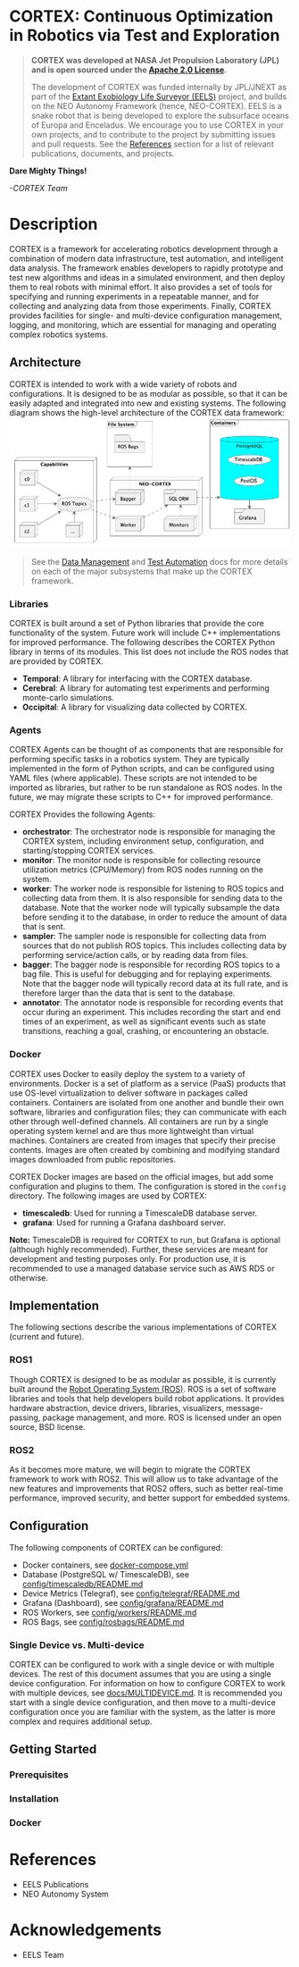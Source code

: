 # CORTEX: Continuous Optimization in Robotics via Test and Exploration

> **CORTEX was developed at NASA Jet Propulsion Laboratory (JPL) and is open sourced under
the [Apache 2.0 License](LICENSE).**
>
> The development of CORTEX was funded internally by JPL/JNEXT as part of the
> [Extant Exobiology Life Surveyor (EELS)](https://www.jpl.nasa.gov/robotics-at-jpl/eels) project, and builds on the NEO
> Autonomy Framework (hence, NEO-CORTEX). EELS is a snake
> robot that is being developed to explore the subsurface oceans of Europa and Enceladus. We encourage you to use CORTEX
> in your own projects, and to contribute to the project by submitting issues and pull requests. See
> the [References](#references)
> section for a list of relevant publications, documents, and projects.

**Dare Mighty Things!**

_-CORTEX Team_


[//]: # (TODO: insert publications here)

[//]: # (TODO: add badges here)

# Description

CORTEX is a framework for accelerating robotics development through a combination of modern data infrastructure,
test automation, and intelligent data analysis. The framework enables developers to rapidly prototype and test new
algorithms and ideas in a simulated environment, and then deploy them to real robots with minimal effort. It also
provides a set of tools for specifying and running experiments in a repeatable manner, and for collecting and analyzing
data from those experiments. Finally, CORTEX provides facilities for single- and multi-device configuration management,
logging, and monitoring, which are essential for managing and operating complex robotics systems.

## Architecture

CORTEX is intended to work with a wide variety of robots and configurations. It is designed to be as
modular as possible, so that it can be easily adapted and integrated into new and existing systems. The following
diagram shows the high-level architecture of the CORTEX data framework:
[![CORTEX Architecture](docs/diagrams/cortex_architecture.png)](docs/diagrams/cortex_architecture.png)

[//]: # (TODO: replace this with an updated diagram)

> See the [Data Management](docs/DATA_SUBSYSTEM) and [Test Automation](docs/TEST_SUBSYSTEM) docs for more details
> on each of the major subsystems that make up the CORTEX framework.

### Libraries

CORTEX is built around a set of Python libraries that provide the core functionality of the system. Future
work will include C++ implementations for improved performance. The following describes the CORTEX Python
library in terms of its modules. This list does not include the ROS nodes that are provided by CORTEX.

- **Temporal**: A library for interfacing with the CORTEX database.
- **Cerebral**: A library for automating test experiments and performing monte-carlo simulations.
- **Occipital**: A library for visualizing data collected by CORTEX.

### Agents

CORTEX Agents can be thought of as components that are responsible for performing specific tasks in a robotics system.
They are typically implemented in the form of Python scripts, and can be configured using YAML files (where
applicable). These scripts are not intended to be imported as libraries, but rather to be run standalone as ROS nodes.
In the future, we may migrate these scripts to C++ for improved performance.

CORTEX Provides the following Agents:

- **orchestrator**: The orchestrator node is responsible for managing the CORTEX system, including environment setup,
  configuration, and starting/stopping CORTEX services.
- **monitor**: The monitor node is responsible for collecting resource utilization metrics (CPU/Memory) from ROS nodes
  running on the system.
- **worker**: The worker node is responsible for listening to ROS topics and collecting data from them. It is also
  responsible for sending data to the database. Note that the worker node will typically subsample the data before
  sending it to the database, in order to reduce the amount of data that is sent.
- **sampler**: The sampler node is responsible for collecting data from sources that do not publish
  ROS topics. This includes collecting data by performing service/action calls, or by reading data from files.
- **bagger**: The bagger node is responsible for recording ROS topics to a bag file. This is
  useful for debugging and for replaying experiments. Note that the bagger node will typically
  record data at its full rate, and is therefore larger than the data that is sent to the database.
- **annotator**: The annotator node is responsible for recording events that occur during an
  experiment. This includes recording the start and end times of an experiment, as well as
  significant events such as state transitions, reaching a goal, crashing, or encountering an obstacle.

### Docker

CORTEX uses Docker to easily deploy the system to a variety of environments. Docker is a set of
platform as a service (PaaS) products that use OS-level virtualization to deliver software in
packages called containers. Containers are isolated from one another and bundle their own software,
libraries and configuration files; they can communicate with each other through well-defined channels.
All containers are run by a single operating system kernel and are thus more lightweight than virtual
machines. Containers are created from images that specify their precise contents. Images are often
created by combining and modifying standard images downloaded from public repositories.

CORTEX Docker images are based on the official images, but add some configuration and
plugins to them. The configuration is stored in the `config` directory. The following images are used by CORTEX:

- **timescaledb**: Used for running a TimescaleDB database server.
- **grafana**: Used for running a Grafana dashboard server.

**Note:** TimescaleDB is required for CORTEX to run, but Grafana is optional (although highly recommended).
Further, these services are meant for development and testing purposes only. For production use, it is
recommended to use a managed database service such as AWS RDS or otherwise.

## Implementation

The following sections describe the various implementations of CORTEX (current and future).

### ROS1

Though CORTEX is designed to be as modular as possible, it is currently built around the
[Robot Operating System (ROS)](https://www.ros.org/). ROS is a set of software libraries and tools
that help developers build robot applications. It provides hardware abstraction, device drivers,
libraries, visualizers, message-passing, package management, and more. ROS is licensed under an
open source, BSD license.

### ROS2

As it becomes more mature, we will begin to migrate the CORTEX framework to work with ROS2. This will
allow us to take advantage of the new features and improvements that ROS2 offers, such as better
real-time performance, improved security, and better support for embedded systems.

## Configuration

The following components of CORTEX can be configured:

- Docker containers, see [docker-compose.yml](docker-compose.yml)
- Database (PostgreSQL w/ TimescaleDB), see [config/timescaledb/README.md](config/timescaledb/README.md)
- Device Metrics (Telegraf), see [config/telegraf/README.md](config/telegraf/README.md)
- Grafana (Dashboard), see [config/grafana/README.md](config/grafana/README.md)
- ROS Workers, see [config/workers/README.md](config/workers/README.md)
- ROS Bags, see [config/rosbags/README.md](config/rosbags/README.md)

### Single Device vs. Multi-device

CORTEX can be configured to work with a single device or with multiple devices. The rest of this document
assumes that you are using a single device configuration. For information on how to configure CORTEX to work with
multiple
devices, see [docs/MULTIDEVICE.md](docs/MULTIDEVICE.md). It is recommended you start with
a single device configuration, and then move to a multi-device configuration once you are familiar with the system, as
the latter is more complex and requires additional setup.

## Getting Started

[//]: # (TODO)

### Prerequisites

[//]: # (TODO)

### Installation

[//]: # (TODO)

### Docker

[//]: # (TODO)

# References

[//]: # (TODO)

- EELS Publications
- NEO Autonomy System

# Acknowledgements

[//]: # (TODO)

- EELS Team